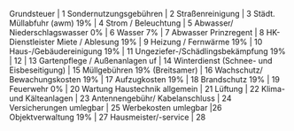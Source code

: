 Grundsteuer |	1
Sondernutzungsgebühren |	2
Straßenreinigung |	3
Städt. Müllabfuhr (awm) 19% |	4
Strom / Beleuchtung |	5
Abwasser/ Niederschlagswasser 0% |	6
Wasser 7% |	7
Abwasser Prinzregent |	8
HK-Dienstleister Miete / Ablesung 19% |	9
Heizung / Fernwärme 19% |	10
Haus-/Gebäudereinigung 19% |	11
Ungeziefer-/Schädlingsbekämpfung 19% |	12
|	13
Gartenpflege / Außenanlagen uf |	14
Winterdienst (Schnee- und Eisbeseitigung) |	15
Müllgebühren 19% (Breitsamer) |	16
Wachschutz/ Bewachungskosten 19% |	17
Aufzugkosten 19% |	18
Brandschutz 19% |	19
Feuerwehr 0% |	20
Wartung Haustechnik allgemein |	21
Lüftung |	22
Klima- und Kälteanlagen |	23
Antennengebühr/ Kabelanschluss |	24
Versicherungen umlegbar |	25
Werbekosten umlegbar	|26
Objektverwaltung 19%	| 27
Hausmeister/-service	| 28
